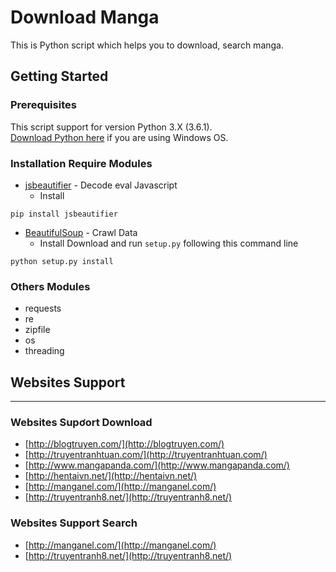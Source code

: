# Download Manga
This is Python script which helps you to download, search manga.
## Getting Started
### Prerequisites
This script support for version Python 3.X (3.6.1).         
[Download Python here](https://www.python.org/downloads/) if you are using Windows OS.
### Installation Require Modules
* [jsbeautifier](https://github.com/beautify-web/js-beautify) - Decode eval Javascript
  * Install
```
pip install jsbeautifier
```
* [BeautifulSoup](https://www.crummy.com/software/BeautifulSoup/bs4/download/) - Crawl Data
  * Install
Download and run `setup.py` following this command line
```
python setup.py install
```
### Others Modules
* requests
* re
* zipfile
* os
* threading
## Websites Support
---
### Websites Supơort Download
* [http://blogtruyen.com/](http://blogtruyen.com/)
* [http://truyentranhtuan.com/](http://truyentranhtuan.com/)
* [http://www.mangapanda.com/](http://www.mangapanda.com/)
* [http://hentaivn.net/](http://hentaivn.net/)
* [http://manganel.com/](http://manganel.com/)
* [http://truyentranh8.net/](http://truyentranh8.net/)
### Websites Support Search
* [http://manganel.com/](http://manganel.com/)
* [http://truyentranh8.net/](http://truyentranh8.net/)